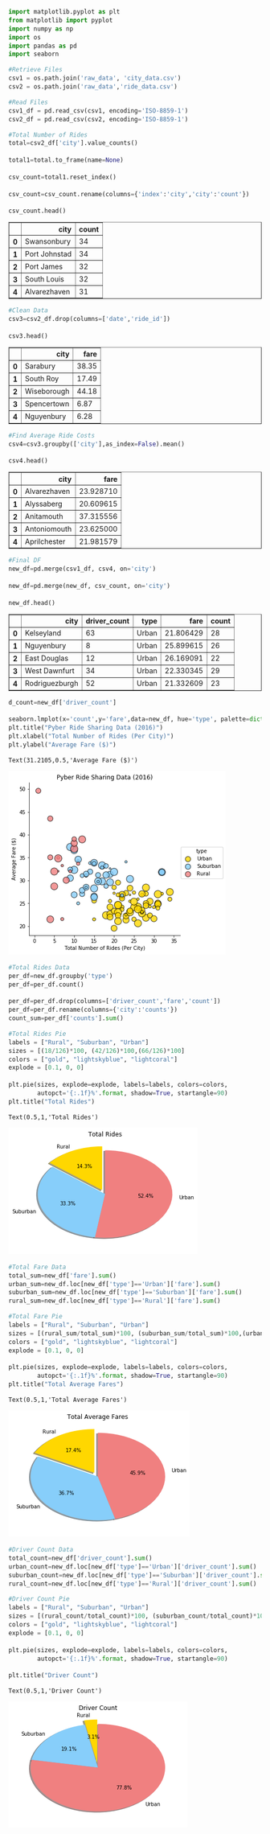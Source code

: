 

```python
import matplotlib.pyplot as plt
from matplotlib import pyplot
import numpy as np
import os
import pandas as pd
import seaborn
```


```python
#Retrieve Files
csv1 = os.path.join('raw_data', 'city_data.csv')
csv2 = os.path.join('raw_data','ride_data.csv')
```


```python
#Read Files
csv1_df = pd.read_csv(csv1, encoding='ISO-8859-1')
csv2_df = pd.read_csv(csv2, encoding='ISO-8859-1')
```


```python
#Total Number of Rides
total=csv2_df['city'].value_counts()

total1=total.to_frame(name=None)

csv_count=total1.reset_index()

csv_count=csv_count.rename(columns={'index':'city','city':'count'})

csv_count.head()
```




<div>
<style scoped>
    .dataframe tbody tr th:only-of-type {
        vertical-align: middle;
    }

    .dataframe tbody tr th {
        vertical-align: top;
    }

    .dataframe thead th {
        text-align: right;
    }
</style>
<table border="1" class="dataframe">
  <thead>
    <tr style="text-align: right;">
      <th></th>
      <th>city</th>
      <th>count</th>
    </tr>
  </thead>
  <tbody>
    <tr>
      <th>0</th>
      <td>Swansonbury</td>
      <td>34</td>
    </tr>
    <tr>
      <th>1</th>
      <td>Port Johnstad</td>
      <td>34</td>
    </tr>
    <tr>
      <th>2</th>
      <td>Port James</td>
      <td>32</td>
    </tr>
    <tr>
      <th>3</th>
      <td>South Louis</td>
      <td>32</td>
    </tr>
    <tr>
      <th>4</th>
      <td>Alvarezhaven</td>
      <td>31</td>
    </tr>
  </tbody>
</table>
</div>




```python
#Clean Data
csv3=csv2_df.drop(columns=['date','ride_id'])

csv3.head()
```




<div>
<style scoped>
    .dataframe tbody tr th:only-of-type {
        vertical-align: middle;
    }

    .dataframe tbody tr th {
        vertical-align: top;
    }

    .dataframe thead th {
        text-align: right;
    }
</style>
<table border="1" class="dataframe">
  <thead>
    <tr style="text-align: right;">
      <th></th>
      <th>city</th>
      <th>fare</th>
    </tr>
  </thead>
  <tbody>
    <tr>
      <th>0</th>
      <td>Sarabury</td>
      <td>38.35</td>
    </tr>
    <tr>
      <th>1</th>
      <td>South Roy</td>
      <td>17.49</td>
    </tr>
    <tr>
      <th>2</th>
      <td>Wiseborough</td>
      <td>44.18</td>
    </tr>
    <tr>
      <th>3</th>
      <td>Spencertown</td>
      <td>6.87</td>
    </tr>
    <tr>
      <th>4</th>
      <td>Nguyenbury</td>
      <td>6.28</td>
    </tr>
  </tbody>
</table>
</div>




```python
#Find Average Ride Costs
csv4=csv3.groupby(['city'],as_index=False).mean()

csv4.head()
```




<div>
<style scoped>
    .dataframe tbody tr th:only-of-type {
        vertical-align: middle;
    }

    .dataframe tbody tr th {
        vertical-align: top;
    }

    .dataframe thead th {
        text-align: right;
    }
</style>
<table border="1" class="dataframe">
  <thead>
    <tr style="text-align: right;">
      <th></th>
      <th>city</th>
      <th>fare</th>
    </tr>
  </thead>
  <tbody>
    <tr>
      <th>0</th>
      <td>Alvarezhaven</td>
      <td>23.928710</td>
    </tr>
    <tr>
      <th>1</th>
      <td>Alyssaberg</td>
      <td>20.609615</td>
    </tr>
    <tr>
      <th>2</th>
      <td>Anitamouth</td>
      <td>37.315556</td>
    </tr>
    <tr>
      <th>3</th>
      <td>Antoniomouth</td>
      <td>23.625000</td>
    </tr>
    <tr>
      <th>4</th>
      <td>Aprilchester</td>
      <td>21.981579</td>
    </tr>
  </tbody>
</table>
</div>




```python
#Final DF
new_df=pd.merge(csv1_df, csv4, on='city')

new_df=pd.merge(new_df, csv_count, on='city')

new_df.head()
```




<div>
<style scoped>
    .dataframe tbody tr th:only-of-type {
        vertical-align: middle;
    }

    .dataframe tbody tr th {
        vertical-align: top;
    }

    .dataframe thead th {
        text-align: right;
    }
</style>
<table border="1" class="dataframe">
  <thead>
    <tr style="text-align: right;">
      <th></th>
      <th>city</th>
      <th>driver_count</th>
      <th>type</th>
      <th>fare</th>
      <th>count</th>
    </tr>
  </thead>
  <tbody>
    <tr>
      <th>0</th>
      <td>Kelseyland</td>
      <td>63</td>
      <td>Urban</td>
      <td>21.806429</td>
      <td>28</td>
    </tr>
    <tr>
      <th>1</th>
      <td>Nguyenbury</td>
      <td>8</td>
      <td>Urban</td>
      <td>25.899615</td>
      <td>26</td>
    </tr>
    <tr>
      <th>2</th>
      <td>East Douglas</td>
      <td>12</td>
      <td>Urban</td>
      <td>26.169091</td>
      <td>22</td>
    </tr>
    <tr>
      <th>3</th>
      <td>West Dawnfurt</td>
      <td>34</td>
      <td>Urban</td>
      <td>22.330345</td>
      <td>29</td>
    </tr>
    <tr>
      <th>4</th>
      <td>Rodriguezburgh</td>
      <td>52</td>
      <td>Urban</td>
      <td>21.332609</td>
      <td>23</td>
    </tr>
  </tbody>
</table>
</div>




```python
d_count=new_df['driver_count']

seaborn.lmplot(x='count',y='fare',data=new_df, hue='type', palette=dict(Urban='gold', Suburban='lightskyblue',Rural='lightcoral'),fit_reg=False, scatter_kws={'s': d_count*3, 'edgecolors':'black'})
plt.title("Pyber Ride Sharing Data (2016)")
plt.xlabel("Total Number of Rides (Per City)")
plt.ylabel("Average Fare ($)")
```




    Text(31.2105,0.5,'Average Fare ($)')




![png](output_7_1.png)



```python
#Total Rides Data
per_df=new_df.groupby('type')
per_df=per_df.count()

per_df=per_df.drop(columns=['driver_count','fare','count'])
per_df=per_df.rename(columns={'city':'counts'})
count_sum=per_df['counts'].sum()
```


```python
#Total Rides Pie
labels = ["Rural", "Suburban", "Urban"]
sizes = [(18/126)*100, (42/126)*100,(66/126)*100]
colors = ["gold", "lightskyblue", "lightcoral"]
explode = [0.1, 0, 0]

plt.pie(sizes, explode=explode, labels=labels, colors=colors,
        autopct='{:.1f}%'.format, shadow=True, startangle=90)
plt.title("Total Rides")
```




    Text(0.5,1,'Total Rides')




![png](output_9_1.png)



```python
#Total Fare Data
total_sum=new_df['fare'].sum()
urban_sum=new_df.loc[new_df['type']=='Urban']['fare'].sum()
suburban_sum=new_df.loc[new_df['type']=='Suburban']['fare'].sum()
rural_sum=new_df.loc[new_df['type']=='Rural']['fare'].sum()
```


```python
#Total Fare Pie
labels = ["Rural", "Suburban", "Urban"]
sizes = [(rural_sum/total_sum)*100, (suburban_sum/total_sum)*100,(urban_sum/total_sum)*100]
colors = ["gold", "lightskyblue", "lightcoral"]
explode = [0.1, 0, 0]

plt.pie(sizes, explode=explode, labels=labels, colors=colors,
        autopct='{:.1f}%'.format, shadow=True, startangle=90)
plt.title("Total Average Fares")
```




    Text(0.5,1,'Total Average Fares')




![png](output_11_1.png)



```python
#Driver Count Data
total_count=new_df['driver_count'].sum()
urban_count=new_df.loc[new_df['type']=='Urban']['driver_count'].sum()
suburban_count=new_df.loc[new_df['type']=='Suburban']['driver_count'].sum()
rural_count=new_df.loc[new_df['type']=='Rural']['driver_count'].sum()
```


```python
#Driver Count Pie
labels = ["Rural", "Suburban", "Urban"]
sizes = [(rural_count/total_count)*100, (suburban_count/total_count)*100,(urban_count/total_count)*100]
colors = ["gold", "lightskyblue", "lightcoral"]
explode = [0.1, 0, 0]

plt.pie(sizes, explode=explode, labels=labels, colors=colors,
        autopct='{:.1f}%'.format, shadow=True, startangle=90)

plt.title("Driver Count")
```




    Text(0.5,1,'Driver Count')




![png](output_13_1.png)

